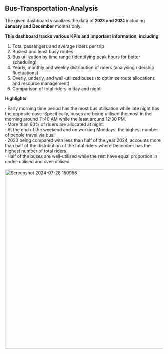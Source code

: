 ## Bus-Transportation-Analysis
The given dashboard visualizes the data of 𝟐𝟎𝟐𝟑 𝐚𝐧𝐝 𝟐𝟎𝟐𝟒 including 𝐉𝐚𝐧𝐮𝐚𝐫𝐲 𝐚𝐧𝐝 𝐃𝐞𝐜𝐞𝐦𝐛𝐞𝐫 months only.

𝐓𝐡𝐢𝐬 𝐝𝐚𝐬𝐡𝐛𝐨𝐚𝐫𝐝 𝐭𝐫𝐚𝐜𝐤𝐬 𝐯𝐚𝐫𝐢𝐨𝐮𝐬 𝐊𝐏𝐈𝐬 𝐚𝐧𝐝 𝐢𝐦𝐩𝐨𝐫𝐭𝐚𝐧𝐭 𝐢𝐧𝐟𝐨𝐫𝐦𝐚𝐭𝐢𝐨𝐧, 𝐢𝐧𝐜𝐥𝐮𝐝𝐢𝐧𝐠:

1. Total passengers and average riders per trip
2. Busiest and least busy routes
3. Bus utilization by time range (identifying peak hours for better scheduling)
4. Yearly, monthly and weekly distribution of riders (analysing ridership fluctuations)
5. Overly, underly, and well-utilized buses (to optimize route allocations and resource management)
6. Comparison of total riders in day and night
 
H𝐢𝐠𝐡𝐥𝐢𝐠𝐡𝐭𝐬:

· Early morning time period has the most bus utilisation while late night has the opposite case. Specifically, buses are being utilised the most in the morning around 11:40 AM while the least around 12:30 PM.<br/>
· More than 60% of riders are allocated at night.<br/>
· At the end of the weekend and on working Mondays, the highest number of people travel via bus.<br/>
· 2023 being compared with less than half of the year 2024, accounts more than half of the distribution of the total riders where December has the highest number of total riders.<br/>
· Half of the buses are well-utilised while the rest have equal proportion in under-utilised and over-utilised.<br/><br/>
<img width="572" alt="Screenshot 2024-07-28 150956" src="https://github.com/user-attachments/assets/c6d48b12-5ad9-4fbd-b899-f1be588e88b1">
